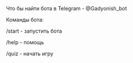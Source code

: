 Что бы найти бота в Telegram - @Gadyonish_bot

Команды бота:

/start - запустить бота

/help - помощь

/quiz - начать игру